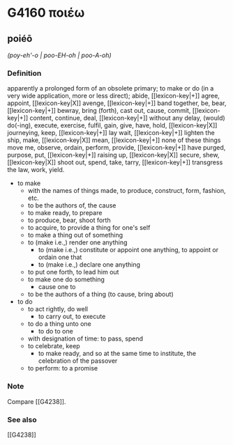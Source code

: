 # G4160 ποιέω

## poiéō

_(poy-eh'-o | poo-EH-oh | poo-A-oh)_

### Definition

apparently a prolonged form of an obsolete primary; to make or do (in a very wide application, more or less direct); abide, [[lexicon-key|+]] agree, appoint, [[lexicon-key|X]] avenge, [[lexicon-key|+]] band together, be, bear, [[lexicon-key|+]] bewray, bring (forth), cast out, cause, commit, [[lexicon-key|+]] content, continue, deal, [[lexicon-key|+]] without any delay, (would) do(-ing), execute, exercise, fulfil, gain, give, have, hold, [[lexicon-key|X]] journeying, keep, [[lexicon-key|+]] lay wait, [[lexicon-key|+]] lighten the ship, make, [[lexicon-key|X]] mean, [[lexicon-key|+]] none of these things move me, observe, ordain, perform, provide, [[lexicon-key|+]] have purged, purpose, put, [[lexicon-key|+]] raising up, [[lexicon-key|X]] secure, shew, [[lexicon-key|X]] shoot out, spend, take, tarry, [[lexicon-key|+]] transgress the law, work, yield.

- to make
  - with the names of things made, to produce, construct, form, fashion, etc.
  - to be the authors of, the cause
  - to make ready, to prepare
  - to produce, bear, shoot forth
  - to acquire, to provide a thing for one's self
  - to make a thing out of something
  - to (make i.e.,) render one anything
    - to (make i.e.,) constitute or appoint one anything, to appoint or ordain one that
    - to (make i.e.,) declare one anything
  - to put one forth, to lead him out
  - to make one do something
    - cause one to
  - to be the authors of a thing (to cause, bring about)
- to do
  - to act rightly, do well
    - to carry out, to execute
  - to do a thing unto one
    - to do to one
  - with designation of time: to pass, spend
  - to celebrate, keep
    - to make ready, and so at the same time to institute, the celebration of the passover
  - to perform: to a promise

### Note

Compare [[G4238]].

### See also

[[G4238]]

